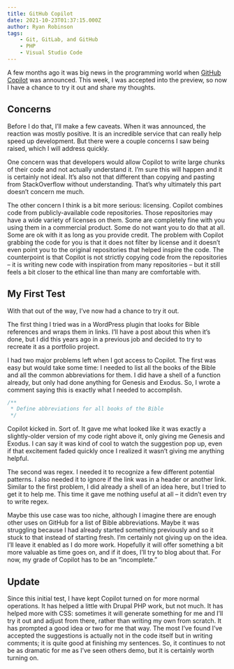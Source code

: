 ```yaml
---
title: GitHub Copilot
date: 2021-10-23T01:37:15.000Z
author: Ryan Robinson
tags:
    - Git, GitLab, and GitHub
    - PHP
    - Visual Studio Code
---
```


A few months ago it was big news in the programming world when [GitHub Copilot](https://copilot.github.com/) was announced. This week, I was accepted into the preview, so now I have a chance to try it out and share my thoughts.

## Concerns

Before I do that, I’ll make a few caveats. When it was announced, the reaction was mostly positive. It is an incredible service that can really help speed up development. But there were a couple concerns I saw being raised, which I will address quickly.

One concern was that developers would allow Copilot to write large chunks of their code and not actually understand it. I’m sure this will happen and it is certainly not ideal. It’s also not that different than copying and pasting from StackOverflow without understanding. That’s why ultimately this part doesn’t concern me much.

The other concern I think is a bit more serious: licensing. Copilot combines code from publicly-available code repositories. Those repositories may have a wide variety of licenses on them. Some are completely fine with you using them in a commercial product. Some do not want you to do that at all. Some are ok with it as long as you provide credit. The problem with Copilot grabbing the code for you is that it does not filter by license and it doesn’t even point you to the original repositories that helped inspire the code. The counterpoint is that Copilot is not strictly copying code from the repositories – it is writing new code with inspiration from many repositories – but it still feels a bit closer to the ethical line than many are comfortable with.

## My First Test

With that out of the way, I’ve now had a chance to try it out.

The first thing I tried was in a WordPress plugin that looks for Bible references and wraps them in links. I’ll have a post about this when it’s done, but I did this years ago in a previous job and decided to try to recreate it as a portfolio project.

I had two major problems left when I got access to Copilot. The first was easy but would take some time: I needed to list all the books of the Bible and all the common abbreviations for them. I did have a shell of a function already, but only had done anything for Genesis and Exodus. So, I wrote a comment saying this is exactly what I needed to accomplish.

```php
/**
 * Define abbreviations for all books of the Bible
 */
```

Copilot kicked in. Sort of. It gave me what looked like it was exactly a slightly-older version of my code right above it, only giving me Genesis and Exodus. I can say it was kind of cool to watch the suggestion pop up, even if that excitement faded quickly once I realized it wasn’t giving me anything helpful.

The second was regex. I needed it to recognize a few different potential patterns. I also needed it to ignore if the link was in a header or another link. Similar to the first problem, I did already a shell of an idea here, but I tried to get it to help me. This time it gave me nothing useful at all – it didn’t even try to write regex.

Maybe this use case was too niche, although I imagine there are enough other uses on GitHub for a list of Bible abbreviations. Maybe it was struggling because I had already started something previously and so it stuck to that instead of starting fresh. I’m certainly not giving up on the idea. I’ll leave it enabled as I do more work. Hopefully it will offer something a bit more valuable as time goes on, and if it does, I’ll try to blog about that. For now, my grade of Copilot has to be an “incomplete.”

## Update

Since this initial test, I have kept Copilot turned on for more normal operations. It has helped a little with Drupal PHP work, but not much. It has helped more with CSS: sometimes it will generate something for me and I’ll try it out and adjust from there, rather than writing my own from scratch. It has prompted a good idea or two for me that way. The most I’ve found I’ve accepted the suggestions is actually not in the code itself but in writing comments; it is quite good at finishing my sentences. So, it continues to not be as dramatic for me as I’ve seen others demo, but it is certainly worth turning on.
